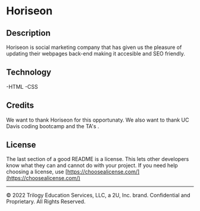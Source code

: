 # Horiseon

## Description

Horiseon is social marketing company that has given us the pleasure of updating their webpages back-end making it accesible and SEO friendly.

## Technology

-HTML
-CSS

## Credits

We want to thank Horiseon for this opportunaty.
We also want to thank UC Davis coding bootcamp and the TA's .

## License

The last section of a good README is a license. This lets other developers know what they can and cannot do with your project. If you need help choosing a license, use [https://choosealicense.com/](https://choosealicense.com/)

---

© 2022 Trilogy Education Services, LLC, a 2U, Inc. brand. Confidential and Proprietary. All Rights Reserved.
